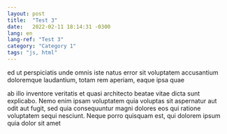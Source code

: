 ```yaml
---
layout: post
title:  "Test 3"
date:   2022-02-11 18:14:31 -0300
lang: en
lang-ref: "Test 3"
category: "Category 1"
tags: "js, html"
---
```

ed ut perspiciatis unde omnis iste natus error sit voluptatem accusantium doloremque laudantium, totam rem aperiam, eaque ipsa quae 
<!--more-->ab illo inventore veritatis et quasi architecto beatae vitae dicta sunt explicabo. Nemo enim ipsam voluptatem quia voluptas sit aspernatur aut odit aut fugit, sed quia consequuntur magni dolores eos qui ratione voluptatem sequi nesciunt. Neque porro quisquam est, qui dolorem ipsum quia dolor sit amet

